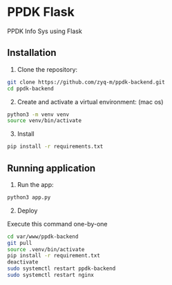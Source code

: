 # PPDK Flask

PPDK Info Sys using Flask

## Installation

1. Clone the repository:

```bash
git clone https://github.com/zyq-m/ppdk-backend.git
cd ppdk-backend
```

2. Create and activate a virtual environment: (mac os)

```bash
python3 -m venv venv
source venv/bin/activate
```

3. Install

```bash
pip install -r requirements.txt
```

## Running application

1. Run the app:

```bash
python3 app.py
```

2. Deploy

Execute this command one-by-one

```bash
cd var/www/ppdk-backend
git pull
source .venv/bin/activate
pip install -r requirement.txt
deactivate
sudo systemctl restart ppdk-backend
sudo systemctl restart nginx
```
